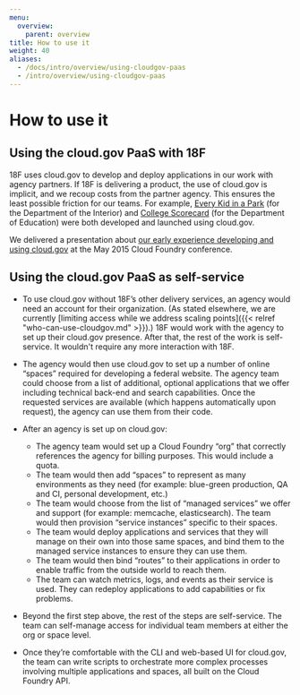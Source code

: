 ```yaml
---
menu:
  overview:
    parent: overview
title: How to use it
weight: 40
aliases:
  - /docs/intro/overview/using-cloudgov-paas
  - /intro/overview/using-cloudgov-paas
---
```


# How to use it

## Using the cloud.gov PaaS with 18F

18F uses cloud.gov to develop and deploy applications in our work with agency partners. If 18F is delivering a product, the use of cloud.gov is implicit, and we recoup costs from the partner agency. This ensures the least possible friction for our teams. For example, [Every Kid in a Park](https://everykidinapark.gov/) (for the Department of the Interior) and [College Scorecard](https://collegescorecard.ed.gov/) (for the Department of Education) were both developed and launched using cloud.gov.

We delivered a presentation about [our early experience developing and using cloud.gov](http://www.altoros.com/cflive/gsa-cuts-app-deployment-from-14-months-to-2-3-days-with-cloud-foundry/) at the May 2015 Cloud Foundry conference.

## Using the cloud.gov PaaS as self-service

- To use cloud.gov without 18F’s other delivery services, an agency would need an account for their organization. (As stated elsewhere, we are currently [limiting access while we address scaling points]({{< relref "who-can-use-cloudgov.md" >}}).) 18F would work with the agency to set up their cloud.gov presence. After that, the rest of the work is self-service. It wouldn't require any more interaction with 18F.

- The agency would then use cloud.gov to set up a number of online “spaces” required for developing a federal website. The agency team could choose from a list of additional, optional applications that we offer including technical back-end and search capabilities. Once the requested services are available (which happens automatically upon request), the agency can use them from their code.

- After an agency is set up on cloud.gov:
  - The agency team would set up a Cloud Foundry “org” that correctly references the agency for billing purposes. This would include a quota.
  - The team would then add “spaces” to represent as many environments as they need (for example: blue-green production, QA and CI, personal development, etc.)
  - The team would choose from the list of “managed services” we offer and support (for example: memcache, elasticsearch). The team would then provision “service instances” specific to their spaces.
  - The team would deploy applications and services that they will manage on their own into those same spaces, and bind them to the managed service instances to ensure they can use them.
  - The team would then bind “routes” to their applications in order to enable traffic from the outside world to reach them.
  - The team can watch metrics, logs, and events as their service is used. They can redeploy applications to add capabilities or fix problems.

- Beyond the first step above, the rest of the steps are self-service. The team can self-manage access for individual team members at either the org or space level.

- Once they’re comfortable with the CLI and web-based UI for cloud.gov, the team can write scripts to orchestrate more complex processes involving multiple applications and spaces, all built on the Cloud Foundry API.
